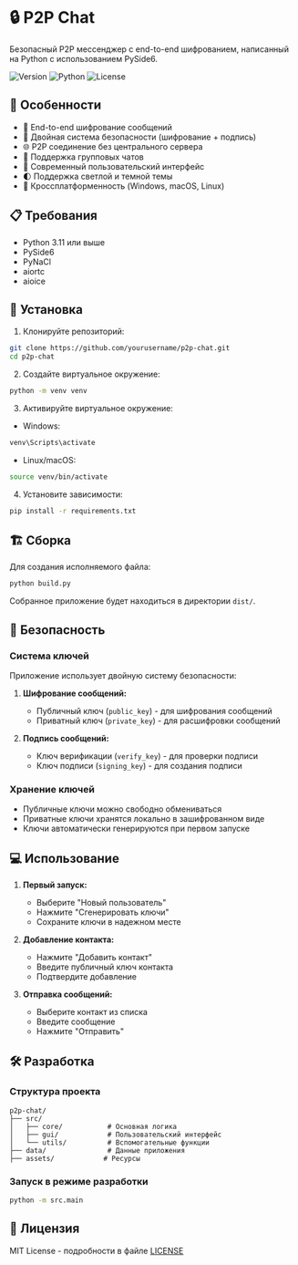 # 🔒 P2P Chat

Безопасный P2P мессенджер с end-to-end шифрованием, написанный на Python с использованием PySide6.

![Version](https://img.shields.io/badge/version-1.0.0-blue.svg)
![Python](https://img.shields.io/badge/python-3.11+-green.svg)
![License](https://img.shields.io/badge/license-MIT-yellow.svg)

## 🌟 Особенности

- 🔐 End-to-end шифрование сообщений
- 🔑 Двойная система безопасности (шифрование + подпись)
- 🌐 P2P соединение без центрального сервера
- 💬 Поддержка групповых чатов
- 🎨 Современный пользовательский интерфейс
- 🌓 Поддержка светлой и темной темы
- 📱 Кроссплатформенность (Windows, macOS, Linux)

## 📋 Требования

- Python 3.11 или выше
- PySide6
- PyNaCl
- aiortc
- aioice

## 🚀 Установка

1. Клонируйте репозиторий:
```bash
git clone https://github.com/yourusername/p2p-chat.git
cd p2p-chat
```

2. Создайте виртуальное окружение:
```bash
python -m venv venv
```

3. Активируйте виртуальное окружение:
- Windows:
```bash
venv\Scripts\activate
```
- Linux/macOS:
```bash
source venv/bin/activate
```

4. Установите зависимости:
```bash
pip install -r requirements.txt
```

## 🏗️ Сборка

Для создания исполняемого файла:

```bash
python build.py
```

Собранное приложение будет находиться в директории `dist/`.

## 🔑 Безопасность

### Система ключей

Приложение использует двойную систему безопасности:

1. **Шифрование сообщений:**
   - Публичный ключ (`public_key`) - для шифрования сообщений
   - Приватный ключ (`private_key`) - для расшифровки сообщений

2. **Подпись сообщений:**
   - Ключ верификации (`verify_key`) - для проверки подписи
   - Ключ подписи (`signing_key`) - для создания подписи

### Хранение ключей

- Публичные ключи можно свободно обмениваться
- Приватные ключи хранятся локально в зашифрованном виде
- Ключи автоматически генерируются при первом запуске

## 💻 Использование

1. **Первый запуск:**
   - Выберите "Новый пользователь"
   - Нажмите "Сгенерировать ключи"
   - Сохраните ключи в надежном месте

2. **Добавление контакта:**
   - Нажмите "Добавить контакт"
   - Введите публичный ключ контакта
   - Подтвердите добавление

3. **Отправка сообщений:**
   - Выберите контакт из списка
   - Введите сообщение
   - Нажмите "Отправить"

## 🛠️ Разработка

### Структура проекта

```
p2p-chat/
├── src/
│   ├── core/           # Основная логика
│   ├── gui/            # Пользовательский интерфейс
│   └── utils/          # Вспомогательные функции
├── data/               # Данные приложения
├── assets/            # Ресурсы
```

### Запуск в режиме разработки

```bash
python -m src.main
```

## 📝 Лицензия

MIT License - подробности в файле [LICENSE](LICENSE)
